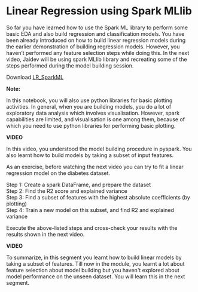 # Linear Regression using Spark MLlib

So far you have learned how to use the Spark ML library to perform some basic EDA and also build regression and classification models. You have been already introduced on how to build linear regression models during the earlier demonstration of building regression models. However, you haven’t performed any feature selection steps while doing this. In the next video, Jaidev will be using spark MLlib library and recreating some of the steps performed during the model building session.

Download [LR_SparkML](LR_SparkML.ipynb)

**Note:**

In this notebook, you will also use python libraries for basic plotting activities. In general, when you are building models, you do a lot of exploratory data analysis which involves visualisation. However, spark capabilities are limited, and visualisation is one among them, because of which you need to use python libraries for performing basic plotting.

**VIDEO**

In this video, you understood the model building procedure in pyspark. You also learnt how to build models by taking a subset of input features.

As an exercise, before watching the next video you can try to fit a linear regression model on the diabetes dataset. 

Step 1: Create a spark DataFrame, and prepare the dataset  
Step 2: Find the R2 score and explained variance  
Step 3: Find a subset of features with the highest absolute coefficients (by plotting)  
Step 4: Train a new model on this subset, and find R2 and explained variance

Execute the above-listed steps and cross-check your results with the results shown in the next video.

**VIDEO**

To summarize, in this segment you learnt how to build linear models by taking a subset of features. Till now in the module, you learnt a lot about feature selection about model building but you haven't explored about model performance on the unseen dataset. You will learn this in the next segment.